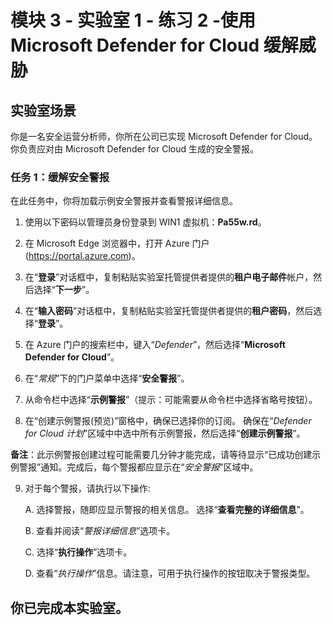 # 模块 3 - 实验室 1 - 练习 2 -使用 Microsoft Defender for Cloud 缓解威胁

## 实验室场景

你是一名安全运营分析师，你所在公司已实现 Microsoft Defender for Cloud。你负责应对由 Microsoft Defender for Cloud 生成的安全警报。

### 任务 1：缓解安全警报

在此任务中，你将加载示例安全警报并查看警报详细信息。

1. 使用以下密码以管理员身份登录到 WIN1 虚拟机：**Pa55w.rd**。  

2. 在 Microsoft Edge 浏览器中，打开 Azure 门户 (https://portal.azure.com)。

3. 在“**登录**”对话框中，复制粘贴实验室托管提供者提供的**租户电子邮件**帐户，然后选择“**下一步**”。

4. 在“**输入密码**”对话框中，复制粘贴实验室托管提供者提供的**租户密码**，然后选择“**登录**”。

5. 在 Azure 门户的搜索栏中，键入“*Defender*”，然后选择“**Microsoft Defender for Cloud**”。

6. 在“*常规*”下的门户菜单中选择“**安全警报**”。

7. 从命令栏中选择“**示例警报**”（提示：可能需要从命令栏中选择省略号按钮）。

8. 在“创建示例警报(预览)”窗格中，确保已选择你的订阅。  确保在“*Defender for Cloud 计划*”区域中中选中所有示例警报，然后选择“**创建示例警报**”。  

**备注**：此示例警报创建过程可能需要几分钟才能完成，请等待显示“已成功创建示例警报”通知。完成后，每个警报都应显示在“*安全警报*”区域中。

9. 对于每个警报，请执行以下操作:  

    A. 选择警报，随即应显示警报的相关信息。  选择“**查看完整的详细信息**”。

    B. 查看并阅读“*警报详细信息*”选项卡。

    C. 选择“**执行操作**”选项卡。

    D. 查看“*执行操作*”信息。请注意，可用于执行操作的按钮取决于警报类型。

## 你已完成本实验室。
